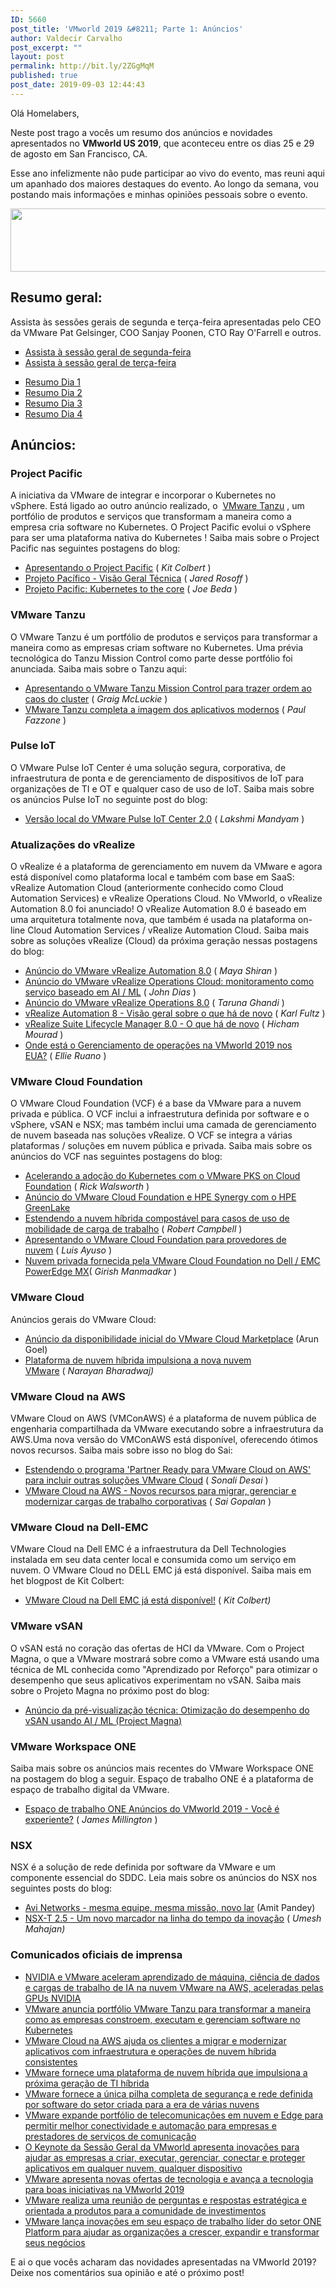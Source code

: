 ```yaml
---
ID: 5660
post_title: 'VMworld 2019 &#8211; Parte 1: Anúncios'
author: Valdecir Carvalho
post_excerpt: ""
layout: post
permalink: http://bit.ly/2ZGgMqM
published: true
post_date: 2019-09-03 12:44:43
---
```

Olá Homelabers,

Neste post trago a vocês um resumo dos anúncios e novidades apresentados no <strong>VMworld US 2019</strong>, que aconteceu entre os dias 25 e 29 de agosto em San Francisco, CA.

Esse ano infelizmente não pude participar ao vivo do evento, mas reuni aqui um apanhado dos maiores destaques do evento. Ao longo da semana, vou postando mais informações e minhas opiniões pessoais sobre o evento.

<img class="aligncenter size-large wp-image-5680" src="http://homelaber.com.br/site/wp-content/uploads/2019/09/vmworld2019-header-644x101.jpg" alt="" width="644" height="101" />
<h2><span class="notranslate"><strong>Resumo geral:</strong></span></h2>
<span class="notranslate">Assista às sessões gerais de segunda e terça-feira apresentadas pelo CEO da VMware Pat Gelsinger, COO Sanjay Poonen, CTO Ray O'Farrell e outros.</span>
<ul style="list-style-type: square;">
 	<li><a href="https://www.vmworld.com/en/us/learning/general-sessions.html" target="_blank" rel="noopener noreferrer"><span class="notranslate">Assista à sessão geral de segunda-feira</span></a></li>
 	<li><a href="https://www.vmworld.com/en/us/learning/general-sessions.html" target="_blank" rel="noopener noreferrer"><span class="notranslate">Assista à sessão geral de terça-feira</span></a></li>
</ul>
<ul style="list-style-type: square;">
 	<li><a href="https://blogs.vmware.com/vmworld/2019/08/vmworld-2019-us-day-1-recap-tech-in-the-age-of-any.html" target="_blank" rel="noopener noreferrer">Resumo Dia 1</a></li>
 	<li><a href="https://blogs.vmware.com/vmworld/2019/08/vmworld-2019-us-day-2-recap-make-your-mark.html" target="_blank" rel="noopener noreferrer">Resumo Dia 2</a></li>
 	<li><a href="https://blogs.vmware.com/vmworld/2019/08/headline-vmworld-2019-us-day-3-recap-your-discovery-powerhouse.html" target="_blank" rel="noopener noreferrer">Resumo Dia 3</a></li>
 	<li><a href="https://blogs.vmware.com/vmworld/2019/08/vmworld-2019-us-day-4-recap-its-all-in-your-hands.html" target="_blank" rel="noopener noreferrer">Resumo Dia 4</a></li>
</ul>
<h2><strong>Anúncios:</strong></h2>
<h3><strong>Project Pacific</strong></h3>
<span class="notranslate">A iniciativa da VMware de integrar e incorporar o Kubernetes no vSphere.</span> <span class="notranslate">Está ligado ao outro anúncio realizado, o  <a href="https://www.viktorious.nl/2019/08/27/vmworld-2019-link-o-rama-learn-more-about-all-the-vmworld-announcements/#tanzu" target="_blank" rel="noopener noreferrer">VMware Tanzu</a> , um portfólio de produtos e serviços que transformam a maneira como a empresa cria software no Kubernetes.</span> <span class="notranslate">O Project Pacific evolui o vSphere para ser uma plataforma nativa do Kubernetes !</span> <span class="notranslate">Saiba mais sobre o Project Pacific nas seguintes postagens do blog:</span>
<ul>
 	<li><span class="notranslate"><a href="https://blogs.vmware.com/vsphere/2019/08/introducing-project-pacific.html" target="_blank" rel="noopener noreferrer">Apresentando o Project Pacific</a> ( <em>Kit Colbert</em> )</span></li>
 	<li><span class="notranslate"><a href="https://blogs.vmware.com/vsphere/2019/08/project-pacific-technical-overview.html" target="_blank" rel="noopener noreferrer">Projeto Pacífico - Visão Geral Técnica</a> ( <em>Jared Rosoff</em> )</span></li>
 	<li><span class="notranslate"><a href="https://blogs.vmware.com/cloudnative/2019/08/26/project-pacific-is-kubernetes-to-the-core/" target="_blank" rel="noopener noreferrer">Projeto Pacific: Kubernetes to the core</a> ( <em>Joe Beda</em> )</span></li>
</ul>
<h3><span class="notranslate"><strong>VMware Tanzu</strong></span></h3>
<span class="notranslate">O VMware Tanzu é um portfólio de produtos e serviços para transformar a maneira como as empresas criam software no Kubernetes.</span> <span class="notranslate">Uma prévia tecnológica do Tanzu Mission Control como parte desse portfólio foi anunciada.</span> <span class="notranslate">Saiba mais sobre o Tanzu aqui:</span>
<ul>
 	<li><span class="notranslate"><a href="https://blogs.vmware.com/cloudnative/2019/08/26/vmware-tanzu-mission-control/" target="_blank" rel="noopener noreferrer">Apresentando o VMware Tanzu Mission Control para trazer ordem ao caos do cluster</a> ( <em>Graig McLuckie</em> )</span></li>
 	<li><span class="notranslate"><a href="https://blogs.vmware.com/cloudnative/2019/08/26/vmware-completes-approach-to-modern-applications/" target="_blank" rel="noopener noreferrer">VMware Tanzu completa a imagem dos aplicativos modernos</a> ( <em>Paul Fazzone</em> )</span></li>
</ul>
<h3><span class="notranslate"><strong>Pulse IoT</strong></span></h3>
<span class="notranslate">O VMware Pulse IoT Center é uma solução segura, corporativa, de infraestrutura de ponta e de gerenciamento de dispositivos de IoT para organizações de TI e OT e qualquer caso de uso de IoT.</span> <span class="notranslate">Saiba mais sobre os anúncios Pulse IoT no seguinte post do blog:</span>
<ul>
 	<li><span class="notranslate"><a href="https://blogs.vmware.com/edge/2019/08/27/vmware-pulse-iot-center-2-0-on-premise-release/" target="_blank" rel="noopener noreferrer">Versão local do VMware Pulse IoT Center 2.0</a> ( <em>Lakshmi Mandyam</em> )</span></li>
</ul>
<h3><span class="notranslate"><strong>Atualizações do vRealize</strong></span></h3>
<span class="notranslate">O vRealize é a plataforma de gerenciamento em nuvem da VMware e agora está disponível como plataforma local e também com base em SaaS: vRealize Automation Cloud (anteriormente conhecido como Cloud Automation Services) e vRealize Operations Cloud.</span> <span class="notranslate">No VMworld, o vRealize Automation 8.0 foi anunciado!</span> <span class="notranslate">O vRealize Automation 8.0 é baseado em uma arquitetura totalmente nova, que também é usada na plataforma on-line Cloud Automation Services / vRealize Automation Cloud.</span> <span class="notranslate">Saiba mais sobre as soluções vRealize (Cloud) da próxima geração nessas postagens do blog:</span>
<ul>
 	<li><span class="notranslate"><a href="https://blogs.vmware.com/management/2019/08/whats-new-with-vmware-vrealize-automation-8-0.html" target="_blank" rel="noopener noreferrer">Anúncio do VMware vRealize Automation 8.0</a> ( <em>Maya Shiran</em> )</span></li>
 	<li><span class="notranslate"><a href="https://blogs.vmware.com/management/2019/08/announcing-vmware-vrealize-operations-cloud-ai-ml-based-monitoring-as-a-service.html" target="_blank" rel="noopener noreferrer">Anúncio do VMware vRealize Operations Cloud: monitoramento como serviço baseado em AI / ML</a> ( <em>John Dias</em> )</span></li>
 	<li><span class="notranslate"><a href="https://blogs.vmware.com/management/2019/08/whats-new-in-vrealize-operations-8-0.html" target="_blank" rel="noopener noreferrer">Anúncio do VMware vRealize Operations 8.0</a> ( <em>Taruna Ghandi</em> )</span></li>
 	<li><span class="notranslate"><a href="https://blogs.vmware.com/management/2019/08/vrealize-automation-8-whats-new-overview.html" target="_blank" rel="noopener noreferrer">vRealize Automation 8 - Visão geral sobre o que há de novo</a> ( <em>Karl Fultz</em> )</span></li>
 	<li><span class="notranslate"><a href="https://blogs.vmware.com/management/2019/08/vrslcm-8-0-whats-new.html" target="_blank" rel="noopener noreferrer">vRealize Suite Lifecycle Manager 8.0 - O que há de novo</a> ( <em>Hicham Mourad</em> )</span></li>
 	<li><span class="notranslate"><a href="https://blogs.vmware.com/management/2019/08/it-operations-management-vmworld.html" target="_blank" rel="noopener noreferrer">Onde está o Gerenciamento de operações na VMworld 2019 nos EUA?</a></span> <span class="notranslate">( <em>Ellie Ruano</em> )</span></li>
</ul>
<h3><span class="notranslate"><strong>VMware Cloud Foundation</strong></span></h3>
<span class="notranslate">O VMware Cloud Foundation (VCF) é a base da VMware para a nuvem privada e pública.</span> <span class="notranslate">O VCF inclui a infraestrutura definida por software e o vSphere, vSAN e NSX;</span> <span class="notranslate">mas também inclui uma camada de gerenciamento de nuvem baseada nas soluções vRealize.</span> <span class="notranslate">O VCF se integra a várias plataformas / soluções em nuvem pública e privada.</span> <span class="notranslate">Saiba mais sobre os anúncios do VCF nas seguintes postagens do blog:</span>
<ul>
 	<li><span class="notranslate"><a href="https://blogs.vmware.com/cloud-foundation/2019/08/26/accelerating-kubernetes-adoption-with-vmware-pks-on-cloud-foundation/" target="_blank" rel="noopener noreferrer">Acelerando a adoção do Kubernetes com o VMware PKS on Cloud Foundation</a> ( <em>Rick Walsworth</em> )</span></li>
 	<li><span class="notranslate"><a href="https://blogs.vmware.com/cloud-foundation/2019/08/26/announcing-vmware-cloud-foundation-and-hpe-synergy-with-hpe-greenlake/" target="_blank" rel="noopener noreferrer">Anúncio do VMware Cloud Foundation e HPE Synergy com o HPE GreenLake</a></span></li>
 	<li><span class="notranslate"><a href="https://blogs.vmware.com/cloud-foundation/2019/08/26/extending-composable-hybrid-cloud-for-workload-mobility-use-cases/" target="_blank" rel="noopener noreferrer">Estendendo a nuvem híbrida compostável para casos de uso de mobilidade de carga de trabalho</a> ( <em>Robert Campbell</em> )</span></li>
 	<li><span class="notranslate"><a href="https://blogs.vmware.com/cloudprovider/2019/08/introducing-vmware-cloud-foundation-for-cloud-providers.html" target="_blank" rel="noopener noreferrer">Apresentando o VMware Cloud Foundation para provedores de nuvem</a> ( <em>Luis Ayuso</em> )</span></li>
 	<li><span class="notranslate"><a href="https://blogs.vmware.com/cloud-foundation/2019/08/26/private-cloud-powered-by-vmware-cloud-foundation-on-dell-emc-poweredge-mx/" target="_blank" rel="noopener noreferrer">Nuvem privada fornecida pela VMware Cloud Foundation no Dell / EMC PowerEdge MX</a>( <em>Girish Manmadkar</em> )</span></li>
</ul>
<h3><span class="notranslate"><strong>VMware Cloud</strong></span></h3>
<span class="notranslate">Anúncios gerais do VMware Cloud:</span>
<ul>
 	<li><span class="notranslate"><a href="https://cloud.vmware.com/community/2019/08/26/marketplace-initial-availability/" target="_blank" rel="noopener noreferrer">Anúncio da disponibilidade inicial do VMware Cloud Marketplace</a> (Arun Goel)</span></li>
 	<li><span class="notranslate"><a href="https://cloud.vmware.com/community/2019/08/26/hybrid-cloud-platform-powers/" target="_blank" rel="noopener noreferrer">Plataforma de nuvem híbrida impulsiona a nova nuvem VMware</a> ( <em>Narayan Bharadwaj)</em></span></li>
</ul>
<h3><span class="notranslate"><strong>VMware Cloud na AWS</strong></span></h3>
<span class="notranslate">VMware Cloud on AWS (VMConAWS) é a plataforma de nuvem pública de engenharia compartilhada da VMware executando sobre a infraestrutura da AWS.</span><span class="notranslate">Uma nova versão do VMConAWS está disponível, oferecendo ótimos novos recursos.</span> <span class="notranslate">Saiba mais sobre isso no blog do Sai:</span>
<ul>
 	<li><span class="notranslate"><a href="https://cloud.vmware.com/community/2019/08/26/partner-ready/" target="_blank" rel="noopener noreferrer">Estendendo o programa 'Partner Ready para VMware Cloud on AWS' para incluir outras soluções VMware Cloud</a> ( <em>Sonali Desai</em> )</span></li>
 	<li><span class="notranslate"><a href="https://cloud.vmware.com/community/2019/08/26/vmconawsnew-capabilities/" target="_blank" rel="noopener noreferrer">VMware Cloud na AWS - Novos recursos para migrar, gerenciar e modernizar cargas de trabalho corporativas</a> ( <em>Sai Gopalan</em> )</span></li>
</ul>
<h3><span class="notranslate"><strong>VMware Cloud na Dell-EMC</strong> </span></h3>
<span class="notranslate">VMware Cloud na Dell EMC é a infraestrutura da Dell Technologies instalada em seu data center local e consumida como um serviço em nuvem.</span> <span class="notranslate">O VMware Cloud no DELL EMC já está disponível. Saiba mais em het blogpost de Kit Colbert:</span>
<ul>
 	<li><span class="notranslate"><a href="https://blogs.vmware.com/vsphere/2019/08/announcing-initial-availability-of-vmware-cloud-on-dell-emc.html" target="_blank" rel="noopener noreferrer">VMware Cloud na Dell EMC já está disponível!</a></span> <span class="notranslate">( <em>Kit Colbert)</em></span></li>
</ul>
<h3><span class="notranslate"><strong>VMware vSAN</strong></span></h3>
<span class="notranslate">O vSAN está no coração das ofertas de HCI da VMware.</span> <span class="notranslate">Com o Project Magna, o que a VMware mostrará sobre como a VMware está usando uma técnica de ML conhecida como "Aprendizado por Reforço" para otimizar o desempenho que seus aplicativos experimentam no vSAN.</span> <span class="notranslate">Saiba mais sobre o Projeto Magna no próximo post do blog:</span>
<ul>
 	<li><span class="notranslate"><a href="https://blogs.vmware.com/virtualblocks/2019/08/26/vsan-project-magna/" target="_blank" rel="noopener noreferrer">Anúncio da pré-visualização técnica: Otimização do desempenho do vSAN usando AI / ML (Project Magna)</a></span></li>
</ul>
<h3><span class="notranslate"><strong>VMware Workspace ONE</strong> </span></h3>
<span class="notranslate">Saiba mais sobre os anúncios mais recentes do VMware Workspace ONE na postagem do blog a seguir.</span> <span class="notranslate">Espaço de trabalho ONE é a plataforma de espaço de trabalho digital da VMware.</span>
<ul>
 	<li><span class="notranslate"><a href="https://blogs.vmware.com/euc/2019/08/vmworld-2019-workspaceone.html" target="_blank" rel="noopener noreferrer">Espaço de trabalho ONE Anúncios do VMworld 2019 - Você é experiente?</a></span> <span class="notranslate">( <em>James Millington</em> )</span></li>
</ul>
<h3><span class="notranslate"><strong>NSX</strong> </span></h3>
<span class="notranslate">NSX é a solução de rede definida por software da VMware e um componente essencial do SDDC.</span> <span class="notranslate">Leia mais sobre os anúncios do NSX nos seguintes posts do blog:</span>
<ul>
 	<li><span class="notranslate"><a href="https://blogs.vmware.com/networkvirtualization/2019/08/avi-networks-same-mission-new-home.html/" target="_blank" rel="noopener noreferrer">Avi Networks - mesma equipe, mesma missão, novo lar</a> (Amit Pandey)</span></li>
 	<li><span class="notranslate"><a href="https://blogs.vmware.com/networkvirtualization/2019/08/nsx-t-2-5.html/" target="_blank" rel="noopener noreferrer">NSX-T 2.5 - Um novo marcador na linha do tempo da inovação</a> ( <em>Umesh Mahajan)</em></span></li>
</ul>
<h3><span class="notranslate"><strong>Comunicados oficiais de imprensa</strong></span></h3>
<ul>
 	<li><span class="notranslate"><a href="https://www.vmware.com/company/news/releases/vmw-newsfeed.NVIDIA-and-VMware-to-Accelerate-Machine-Learning-Data-Science-and-AI-Workloads-on-VMware-Cloud-on-AWS-Accelerated-by-NVIDIA-GPUs.1906445.html&amp;xid=17259,15700022,15700043,15700186,15700191,15700256,15700259,15700262,15700265&amp;usg=ALkJrhjteyncBdk97akhWDhIAJIXa7PLSw" target="_blank" rel="noopener noreferrer">NVIDIA e VMware aceleram aprendizado de máquina, ciência de dados e cargas de trabalho de IA na nuvem VMware na AWS, aceleradas pelas GPUs NVIDIA</a></span></li>
 	<li><span class="notranslate"><a href="https://www.vmware.com/company/news/releases/vmw-newsfeed.VMware-Announces-VMware-Tanzu-Portfolio-to-Transform-the-Way-Enterprises-Build-Run-and-Manage-Software-on-Kubernetes.1906432.html&amp;xid=17259,15700022,15700043,15700186,15700191,15700256,15700259,15700262,15700265&amp;usg=ALkJrhh99yZ8jrZ3q2TEXyPqwcRJVwcDtQ" target="_blank" rel="noopener noreferrer">VMware anuncia portfólio VMware Tanzu para transformar a maneira como as empresas constroem, executam e gerenciam software no Kubernetes</a></span></li>
 	<li><span class="notranslate"><a href="https://www.vmware.com/company/news/releases/vmw-newsfeed.VMware-Cloud-on-AWS-Helps-Customers-Migrate-and-Modernize-Applications-with-Consistent-Hybrid-Cloud-Infrastructure-and-Operations.1906446.html&amp;xid=17259,15700022,15700043,15700186,15700191,15700256,15700259,15700262,15700265&amp;usg=ALkJrhj6QfLjw03xKt13DRSeSnC7d5wd6Q" target="_blank" rel="noopener noreferrer">VMware Cloud na AWS ajuda os clientes a migrar e modernizar aplicativos com infraestrutura e operações de nuvem híbrida consistentes</a></span></li>
 	<li><span class="notranslate"><a href="https://www.vmware.com/company/news/releases/vmw-newsfeed.VMware-Delivers-a-Hybrid-Cloud-Platform-Powering-Next-Generation-Hybrid-IT.1906447.html&amp;xid=17259,15700022,15700043,15700186,15700191,15700256,15700259,15700262,15700265&amp;usg=ALkJrhgwN9oFvbFJisv69pwAruDvc3KBYg" target="_blank" rel="noopener noreferrer">VMware fornece uma plataforma de nuvem híbrida que impulsiona a próxima geração de TI híbrida</a></span></li>
 	<li><span class="notranslate"><a href="https://www.vmware.com/company/news/releases/vmw-newsfeed.VMware-Delivers-Industry-s-Only-Complete-Software-Defined-Networking-and-Security-Stack-Built-for-the-Multi-Cloud-Era.1907058.html&amp;xid=17259,15700022,15700043,15700186,15700191,15700256,15700259,15700262,15700265&amp;usg=ALkJrhgUMnqa9OYjRqob4P_SBtppALi-Rg" target="_blank" rel="noopener noreferrer">VMware fornece a única pilha completa de segurança e rede definida por software do setor criada para a era de várias nuvens</a></span></li>
 	<li><span class="notranslate"><a href="https://www.vmware.com/company/news/releases/vmw-newsfeed.VMware-Expands-Telco-and-Edge-Cloud-Portfolio-to-Enable-Better-Connectivity-and-Automation-for-Communication-Service-Providers-and-Enterprises.1907063.html&amp;xid=17259,15700022,15700043,15700186,15700191,15700256,15700259,15700262,15700265&amp;usg=ALkJrhhDI6kXBodlrawV_99ipWraULKBMA" target="_blank" rel="noopener noreferrer">VMware expande portfólio de telecomunicações em nuvem e Edge para permitir melhor conectividade e automação para empresas e prestadores de serviços de comunicação</a></span></li>
 	<li><span class="notranslate"><a href="https://www.vmware.com/company/news/releases/vmw-newsfeed.VMworld-General-Session-Keynote-Showcases-Innovations-to-Help-Companies-Build-Run-Manage-Connect-and-Protect-Applications-on-Any-Cloud-Any-Device.1907436.html&amp;xid=17259,15700022,15700043,15700186,15700191,15700256,15700259,15700262,15700265&amp;usg=ALkJrhgALeo6Mzh-5p2IEvnjTA40e8maWA" target="_blank" rel="noopener noreferrer">O Keynote da Sessão Geral da VMworld apresenta inovações para ajudar as empresas a criar, executar, gerenciar, conectar e proteger aplicativos em qualquer nuvem, qualquer dispositivo</a></span></li>
 	<li><span class="notranslate"><a href="https://www.vmware.com/company/news/releases/vmw-newsfeed.VMware-Showcases-New-Technology-Offerings-and-Advances-Tech-for-Good-Initiatives-at-VMworld-2019.1906757.html&amp;xid=17259,15700022,15700043,15700186,15700191,15700256,15700259,15700262,15700265&amp;usg=ALkJrhgS0VobylLTUbgOHOMQqF1l3YIH1w" target="_blank" rel="noopener noreferrer">VMware apresenta novas ofertas de tecnologia e avança a tecnologia para boas iniciativas na VMworld 2019</a></span></li>
 	<li><span class="notranslate"><a href="https://www.vmware.com/company/news/releases/vmw-newsfeed.VMware-to-Hold-a-Strategy-and-Product-Orientated-Bus-Tour-Style-Q-A-meeting-for-the-Investment-Community.1907022.html&amp;xid=17259,15700022,15700043,15700186,15700191,15700256,15700259,15700262,15700265&amp;usg=ALkJrhjFeH7Em7XQ2Ob4ICZIRymHvxzkng" target="_blank" rel="noopener noreferrer">VMware realiza uma reunião de perguntas e respostas estratégica e orientada a produtos para a comunidade de investimentos</a></span></li>
 	<li><span class="notranslate"><a href="https://www.vmware.com/company/news/releases/vmw-newsfeed.VMware-Unveils-Innovations-Across-Its-Industry-Leading-Workspace-ONE-Platform-to-Help-Organizations-Grow-Expand-and-Transform-Their-Business.1906448.html&amp;xid=17259,15700022,15700043,15700186,15700191,15700256,15700259,15700262,15700265&amp;usg=ALkJrhhEbRNv4X61Pt14h57xVOI1qceI9g">VMware lança inovações em seu espaço de trabalho líder do setor ONE Platform para ajudar as organizações a crescer, expandir e transformar seus negócios</a></span></li>
</ul>
E ai o que vocês acharam das novidades apresentadas na VMworld 2019? Deixe nos comentários sua opinião e até o próximo post!
